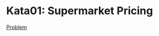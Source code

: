 Kata01: Supermarket Pricing
===========================

[Problem](http://codekata.com/kata/kata01-supermarket-pricing/)